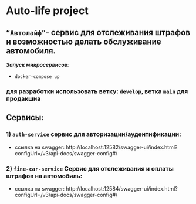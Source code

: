 # Auto-life project

## `“Автолайф”`- сервис для отслеживания штрафов и возможностью делать обслуживание автомобиля.

_**Запуск микросервисов**_: 
+ `docker-compose up`

### для разработки использовать ветку: `develop`, ветка `main` для продакшна

## Сервисы:
### 1) `auth-service` сервис для авторизации/аудентификации:
+ ссылка на swagger: http://localhost:12582/swagger-ui/index.html?configUrl=/v3/api-docs/swagger-config#/
### 2) `fine-car-service` Сервис для отслеживания и оплаты штрафов на автомобиль:
+ ссылка на swagger: http://localhost:12584/swagger-ui/index.html?configUrl=/v3/api-docs/swagger-config#/